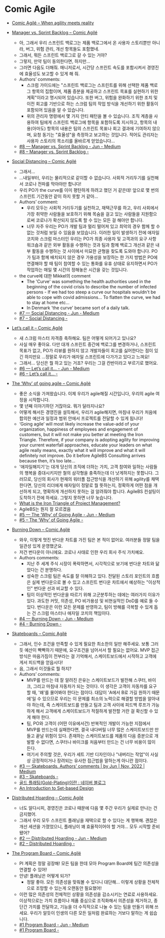 Comic Agile
===========
* [Comic Agilé – When agility meets reality](https://www.comicagile.net/)

* [Manager vs. Sprint Backlog – Comic Agilé](https://www.comicagile.net/comic/the-sprint-backlog/)
  * 아, 그래서 우리 스프린트 백로그는 제품 백로그에서 온 사용자 스토리뿐만 아니라, 버그, 위험 관리, 개선 항목들도 포함했네.
  * 그래서, 뭐든 스프린트 백로그로 갈 수 있는 거야?
  * 그렇지, 만약 팀이 동의한다면, 하지만…
  * 그러면 다음도 더해줘. 매니저로서, 시간당 스프린트 속도를 포함시켜서 경영진에 효율성도 보고할 수 있게 해 줘.
  * Authors’ comments:
    * 스크럼 가이드에는 "스프린트 백로그는 스프린트를 위해 선택한 제품 백로그 항목의 집합이며, 제품 증분을 제공하고 스프린트 목표를 실현하기 위한 계획"이라고 명시되어 있습니다. 또한 버그, 위험을 완화하기 위한 조치 및 이전 회고를 기반으로 하는 스크럼 팀의 작업 방식을 개선하기 위한 활동이 포함되어 있음을 알 수 있습니다.
    * 위의 관리자 명령에서 몇 가지 안티 패턴을 볼 수 있습니다. 조직 계층을 사용하여 팀에게 스프린트 백로그에 항목을 포함하도록 지시하고, 항목의 내용(아마도) 항목의 내용은 팀의 스프린트 목표나 회고 결과에 기여하지 않으며, 요청 동기는 "효율성"을 측정하고 보고하는 것입니다. 적어도 관리자는 사용자 스토리의 목소리를 올바르게 얻었습니다...
  * [#8 — Manager vs. Sprint Backlog - Jun - Medium](https://nymets.medium.com/8-manager-vs-sprint-backlog-9cdaeed73adf)
  * [#8 – Manager vs. Sprint Backlog -](https://jh4hj.tistory.com/entry/8-%E2%80%93-Manager-vs-Sprint-Backlog)
* [Social Distancing – Comic Agilé](https://www.comicagile.net/comic/social-distancing/)
  * 그래서…
  * …내일부터, 우리는 물리적으로 같이할 수 없습니다. 사회적 거리두기를 실천해서 코로나 전파를 막아야만 합니다!
  * 우리 PO가 the curve를 이미 평탄하게 하려고 했던 거 같은데! 앞으로 몇 번의 스프린트 기간동안 같이 하지 못할 거 같아…
  * Authors’ comment:
    * 우리 모두는 사회적 거리두기를 실천하고, 재택근무를 하고, 우리 사회에서 가장 취약한 사람들을 보호하기 위해 목숨을 걸고 있는 사람들을 지원함으로써 코로나가 확산되지 않도록 할 수 있는 모든 걸 해야만 합니다.
    * 너무 자주 우리는 PO가 개발 팀과 멀리 떨어져 있고 최악의 경우 함께 할 수 없는 것처럼 보일 수 있음을 보았습니다. 이러한 일이 발생하기 전에 애자일 코치와 스크럼 마스터인 우리는 PO가 최종 사용자 및 고객과의 요구 사항 워크숍과 같은 외부 활동을 수행하는 것과 팀과 함께 백로그 개선과 같은 내부 활동을 수행하는 것 사이에서 미묘한 균형을 찾도록 도와야 합니다. PO가 팀과 함께 배치되지 않은 경우 가용성을 보장하는 한 가지 방법은 PO에 연결해야 할 때 팀이 참여할 수 있는 통화를 유휴 상태로 유지하면서 PO가 작업하는 매일 몇 시간의 정해놓은 시간을 갖는 것입니다.
  * the curve에 대한 Mikkel의 comment
    * The 'Curve' was something the health authorities used in the beginning of the covid crisis to describe the number of infected persons - If we had too steep a curve our hospitals wouldn't be able to cope with covid admissions... To flatten the curve, we had to stay at home etc...
    * In Denmark 'the curve' became sort of a daily talk.
  * [#7 — Social Distancing - Jun - Medium](https://nymets.medium.com/7-social-distancing-98931ba62a2f)
  * [#7 – Social Distancing -](https://jh4hj.tistory.com/entry/7-%E2%80%93-Social-Distancing)
* [Let’s call it – Comic Agilé](https://www.comicagile.net/comic/lets-call-it-kanban/)
  * 새 스크럼 마스터 자격증 축하해요. 팀은 어떻게 되어가고 있나요?
  * 사실 매우 좋아요. 다만 대개 스프린트 중간에 백로그를 변경하거나, 스프린트 목표가 없고, PO가 리뷰를 원하지 않고 개발자들이 회고를 싫어한다는 점이 있긴 하지만요
…정말로 우리가 애자일 스프린트에 다가가고 있다고 느껴요!
  * 그래서… 당신은 뭘 하고 있는 거죠? 우리는 그걸 칸반이라고 부르기로 했어요.
  * [#6 — Let’s call it… - Jun - Medium](https://nymets.medium.com/6-lets-call-it-c8b18b755049)
  * [#6 – Let’s call it… -](https://jh4hj.tistory.com/entry/6-%E2%80%93-Let%E2%80%99s-call-it%E2%80%A6)
* [The ‘Why’ of going agile – Comic Agilé](https://www.comicagile.net/comic/the-why-of-going-agile/)
  * 좋은 소식을 가져왔습니다. 이제 우리가 agile해질 시간입니다, 우리의 agile 여정을 시작합니다.
  * 몇 년째 이야기하던 거잖아요. 뭐가 달라지나요?
  * 어떻게 해서든 경영진을 설득해서, 우리가 agile해지면, 마침내 우리가 처음에 합의한 예산과 일정과 범위 안에서 프로젝트를 전달할 수 있게 됩니다!
  * ‘Going agile’ will most likely increase the value-add of your organization, happiness of employees and engagement of customers, but it will not make you better at meeting the Iron Triangle. Therefore, if your company is adopting agility for improving your current waterfall approaches, educate your leaders on what agile really means, exactly what it will improve and what it will definitely not improve. Do it before AgileBS Consulting arrives because then, it’s too late…
  * '애자일해지기'는 대개 당신의 조직에 더하는 가치, 고객 참여와 일하는 사람들의 행복을 증대시키지만 철의 삼각형을 충족하는데 더 낫게하지는 못합니다. 그러므로, 당신의 회사가 현재의 워터폴 접근방식을 개선하기 위해 agility를 채택한다면, 당신의 리더에게 애자일이 정말로 뭘 뜻하는지, 정확하게 어떤 점을 개선하게 되고, 명확하게 개선하지 못하는 걸 알려줘야 합니다. AgileBS 컨설팅이 도착하기 전에 하세요. 그렇지 못하면 너무 늦습니다.
  * [What is the Iron Triangle of Project Management?](https://www.villanovau.com/resources/project-management/iron-triangle-project-management/)
  * AgileBS는 뭔지 잘 모르겠음
  * [#5 — The ‘Why’ of Going Agile - Jun - Medium](https://nymets.medium.com/5-the-why-of-going-agile-8ba509011dd4)
  * [#5 – The ‘Why’ of Going Agile -](https://jh4hj.tistory.com/entry/5-%E2%80%93-The-%E2%80%98Why%E2%80%99-of-Going-Agile)
* [Burning Down – Comic Agilé](https://www.comicagile.net/comic/burned-down/)
  * 와우, 이렇게 멋진 번다운 차트를 가진 팀은 본 적이 없어요. 여러분들 정말 팀을 일관성 있게 운영했군요.
  * 저건 번다운이 아니에요. 코로나 사태로 인한 우리 회사 주식 가치예요.
  * Authors comments:
    * 지난 주 세계 주식 시장이 폭락하면서, 시각적으로 보기에 번다운 차트와 닮았다는 건 분명하다.
    * 성숙한 스크럼 팀은 속도를 잘 이해하고 있다. 전달된 스토리 포인트의 흐름은 실제 번다운으로 볼 수 있고 스프린트 번다운 차트에서 예상하는 "이상적인" 번다운 선과 비교할 수 있다.
    * 팀이 이상적인 번다운을 따르기 위해 고군분투하는 데에는 여러가지 이유가 있다. 과도한 커밋, 의존성, PO 비가용성 및 비현실적인 DoD를 예로 들 수 있다. 번다운은 이런 모든 문제를 반영하고, 팀이 방해를 극복할 수 있게 돕는 건 스크럼 마스터나 애자일 코치의 책임이다.
  * [#4 — Burning Down - Jun - Medium](https://nymets.medium.com/4-burning-down-adc4345429b1)
  * [#4 – Burning Down -](https://jh4hj.tistory.com/entry/4-%E2%80%93-Burning-Down)
* [Skateboards – Comic Agilé](https://www.comicagile.net/comic/skateboards/)
  * 그래서, 인수 조건을 만족할 수 있게 필요한 최소한의 일만 해주세요. 보통 그러듯 예산이 빡빡하기 때문에, 요구조건을 넘어서서 할 필요는 없어요. MVP 접근 방식은 마음가짐이 전부라는 걸 기억해서, 스케이트보드에서 시작하고 고객에게서 피드백을 얻읍시다!
  * 음, 그래서 이것들로 뭘 하지?
  * Authors’ comments:
    * MVP를 만드는 데 잘 알려진 은유는 스케이트보드가 발전해 스쿠터, 바이크, 그리고 마침내 자동차가 되는 것이다. 이 생각은 고객이 자동차를 요구할 때, '왜'를 물어봐야 한다는 점이다. 대답이 'A에서 B로 가길 원하기 때문에'일 수 있으므로 우리는 이 문제를 최소의 노력으로 해결할 방법을 알아내야 하는데, 즉 스케이트보드를 만들고 팀과 고객 사이에 피드백 루프가 가능하게 해서 고객에게 스케이트보드가 적절하게 발전할 거란 걸 확신할 수 있게 해야 한다.
    * 팀, PO와 고객이 (어떤 이유에서건) 반복적인 개발이 가능한 지점에서 MVP를 만드는데 실패한다면, 결국 내다버릴 너무 많은 스케이트보드만 만들고 끝날 위험이 있다. 존재하는 스케이트보드를 제품의 다음 증분으로 개발할 수 없다면, 스쿠터나 바이크를 처음부터 만드는 건 너무 비용이 많이 든다.
    * 여기서 주의할 것은, 우리가 세트 기반 디자인이나 "내버리는 작업"이 사실상 긍정적이거나 장려되는 유사한 접근법을 말하는게 아니란 점이다.
  * [#3 — Skateboards. Authors’ comments | by Jun | Nov, 2022 | Medium](https://nymets.medium.com/3-skateboards-4fdbcee83baa)
  * [#3 – Skateboards -](https://jh4hj.tistory.com/entry/3-%E2%80%93-Skateboards)
  * [골드 플래팅(Gold-Plating)이란 : 네이버 블로그](https://blog.naver.com/minuk302/130169750902)
  * [An Introduction to Set-based Design](https://leanconstructionblog.com/introduction-to-set-based-design.html)
* [Distributed Hoarding – Comic Agilé](https://www.comicagile.net/comic/distributed-hoarding/)
  * 너도 알다시피, 경영진은 코로나 때문에 다음 몇 주간 우리가 실제로 만나는 건 금지했어.
  * 그래서 우리 모두 스프린트 플래닝을 재택으로 할 수 있다는 게 행복해. 괜찮은 개선 세션을 가졌었으니, 플래닝이 꽤 효율적이어야 할 거야… 모두 시작할 준비됐어?
  * [#2 — Distributed Hoarding - Jun - Medium](https://nymets.medium.com/2-distributed-hoarding-1eba22f548fe)
  * [#2 – Distributed Hoarding -](https://jh4hj.tistory.com/entry/2-%E2%80%93-Distributed-Hoarding)
* [The Program Board – Comic Agilé](https://www.comicagile.net/comic/the-program-board/)
  * PI 계획은 정말 굉장해! 모든 팀을 한데 모아 Program Board에 팀간 의존성을 연결할 수 있어!
  * 안녕! 플래닝은 어떻게 되가?
    * 정말 좋아. 모든 의존성을 맞춰볼 수 있다니 대단해... 이렇게 상황을 전체적으로 조망할 수 있는게 오랜동안 필요했어!
  * 이런 많은 의존성의 전체적인 상황을 의존성을 감소시키는 연료로 사용하세요. 이상적으로는 가치 흐름이나 제품 중심으로 조직화해서 의존성을 제거하고, 종단간 가치를 전달하고, 기능을 더 수직적으로 나눌 수 있는 팀을 만들기 위해 쓰세요. 우리가 알듯이 인생의 다른 모든 일처럼 완료하는 거보다 말하는 게 쉽습니다.
  * [#1 Program Board - Jun - Medium](https://nymets.medium.com/1-program-board-7fb1ce3397f1)
  * [#1 Program Board -](https://jh4hj.tistory.com/entry/1-Program-Board)
